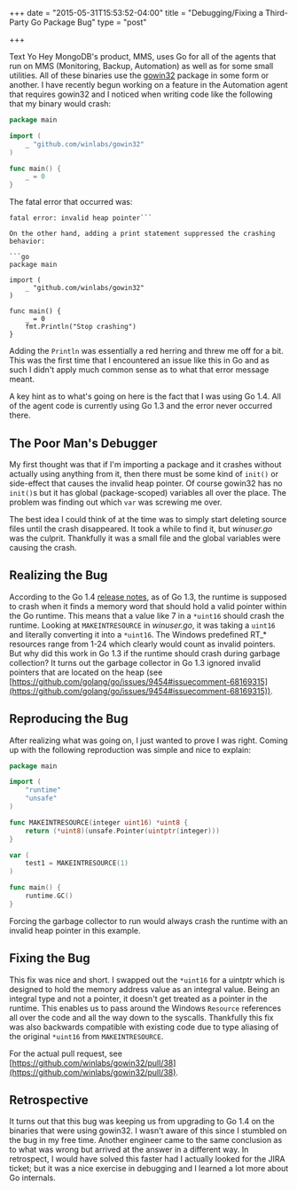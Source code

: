 +++
date = "2015-05-31T15:53:52-04:00"
title = "Debugging/Fixing a Third-Party Go Package Bug"
type = "post"

+++

Text Yo Hey MongoDB's product, MMS, uses Go for all of the agents that run on MMS (Monitoring, Backup, Automation) as well as for some small utilities. All of these binaries use the [gowin32](https://github.com/winlabs/gowin32) package in some form or another. I have recently begun working on a feature in the Automation agent that requires gowin32 and I noticed when writing code like the following that my binary would crash:

<!--more-->

```go
package main

import (
	_ "github.com/winlabs/gowin32"
)

func main() {
	_ = 0
}
```

The fatal error that occurred was:

```runtime: garbage collector found invalid heap pointer *(0x68e60+0x0)=0x1 s=nil
fatal error: invalid heap pointer```

On the other hand, adding a print statement suppressed the crashing behavior:

```go
package main

import (
	_ "github.com/winlabs/gowin32"
)

func main() {
	_ = 0
	fmt.Println("Stop crashing")
}
```

Adding the ```Println``` was essentially a red herring and threw me off for a bit. This was the first time that I encountered an issue like this in Go and as such I didn't apply much common sense as to what that error message meant.

A key hint as to what's going on here is the fact that I was using Go 1.4. All of the agent code is currently using Go 1.3 and the error never occurred there.

## The Poor Man's Debugger

My first thought was that if I'm importing a package and it crashes without actually using anything from it, then there must be some kind of ```init()``` or side-effect that causes the invalid heap pointer. Of course gowin32 has no ```init()```s but it has global (package-scoped) variables all over the place. The problem was finding out which ```var``` was screwing me over.

The best idea I could think of at the time was to simply start deleting source files until the crash disappeared. It took a while to find it, but *winuser.go* was the culprit. Thankfully it was a small file and the global variables were causing the crash.

## Realizing the Bug

According to the Go 1.4 [release notes](https://golang.org/doc/go1.4), as of Go 1.3, the runtime is supposed to crash when it finds a memory word that should hold a valid pointer within the Go runtime. This means that a value like 7 in a ```*uint16``` should crash the runtime. Looking at ```MAKEINTRESOURCE``` in *winuser.go*, it was taking a ```uint16``` and literally converting it into a ```*uint16```. The Windows predefined RT_* resources range from 1-24 which clearly would count as invalid pointers. But why did this work in Go 1.3 if the runtime should crash during garbage collection? It turns out the garbage collector in Go 1.3 ignored invalid pointers that are located on the heap (see [https://github.com/golang/go/issues/9454#issuecomment-68169315](https://github.com/golang/go/issues/9454#issuecomment-68169315)).

## Reproducing the Bug

After realizing what was going on, I just wanted to prove I was right. Coming up with the following reproduction was simple and nice to explain:

```go
package main

import (
    "runtime"
    "unsafe"
)

func MAKEINTRESOURCE(integer uint16) *uint8 {
    return (*uint8)(unsafe.Pointer(uintptr(integer)))
}

var (
    test1 = MAKEINTRESOURCE(1)
)

func main() {
    runtime.GC()
}
```

Forcing the garbage collector to run would always crash the runtime with an invalid heap pointer in this example.

## Fixing the Bug

This fix was nice and short. I swapped out the ```*uint16``` for a uintptr which is designed to hold the memory address value as an integral value. Being an integral type and not a pointer, it doesn't get treated as a pointer in the runtime. This enables us to pass around the Windows ```Resource``` references all over the code and all the way down to the syscalls. Thankfully this fix was also backwards compatible with existing code due to type aliasing of the original ```*uint16``` from ```MAKEINTRESOURCE```.

For the actual pull request, see [https://github.com/winlabs/gowin32/pull/38](https://github.com/winlabs/gowin32/pull/38).

## Retrospective

It turns out that this bug was keeping us from upgrading to Go 1.4 on the binaries that were using gowin32. I wasn't aware of this since I stumbled on the bug in my free time. Another engineer came to the same conclusion as to what was wrong but arrived at the answer in a different way. In retrospect, I would have solved this faster had I actually looked for the JIRA ticket; but it was a nice exercise in debugging and I learned a lot more about Go internals.

